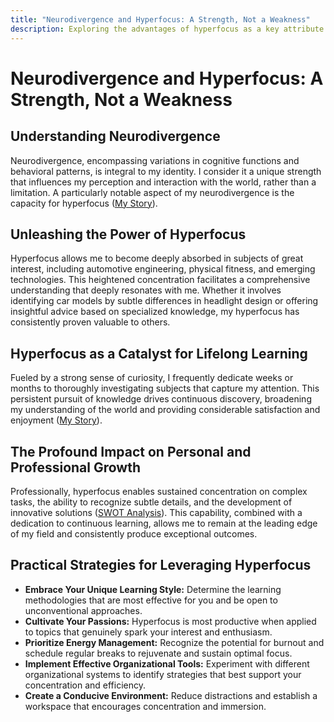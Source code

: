 ```yaml
---
title: "Neurodivergence and Hyperfocus: A Strength, Not a Weakness"
description: Exploring the advantages of hyperfocus as a key attribute of neurodivergence, significantly enhancing both personal and professional effectiveness.
---
```


# Neurodivergence and Hyperfocus: A Strength, Not a Weakness

## Understanding Neurodivergence

Neurodivergence, encompassing variations in cognitive functions and behavioral patterns, is integral to my identity. I consider it a unique strength that influences my perception and interaction with the world, rather than a limitation. A particularly notable aspect of my neurodivergence is the capacity for hyperfocus ([My Story](/posts/my-story#neurodivergence-and-hyperfocus)).

## Unleashing the Power of Hyperfocus

Hyperfocus allows me to become deeply absorbed in subjects of great interest, including automotive engineering, physical fitness, and emerging technologies. This heightened concentration facilitates a comprehensive understanding that deeply resonates with me. Whether it involves identifying car models by subtle differences in headlight design or offering insightful advice based on specialized knowledge, my hyperfocus has consistently proven valuable to others.

## Hyperfocus as a Catalyst for Lifelong Learning

Fueled by a strong sense of curiosity, I frequently dedicate weeks or months to thoroughly investigating subjects that capture my attention. This persistent pursuit of knowledge drives continuous discovery, broadening my understanding of the world and providing considerable satisfaction and enjoyment ([My Story](/posts/my-story#lifelong-learning)).

## The Profound Impact on Personal and Professional Growth

Professionally, hyperfocus enables sustained concentration on complex tasks, the ability to recognize subtle details, and the development of innovative solutions ([SWOT Analysis](/posts/swot-analysis#my-strengths)). This capability, combined with a dedication to continuous learning, allows me to remain at the leading edge of my field and consistently produce exceptional outcomes.

## Practical Strategies for Leveraging Hyperfocus

- **Embrace Your Unique Learning Style:** Determine the learning methodologies that are most effective for you and be open to unconventional approaches.
- **Cultivate Your Passions:** Hyperfocus is most productive when applied to topics that genuinely spark your interest and enthusiasm.
- **Prioritize Energy Management:** Recognize the potential for burnout and schedule regular breaks to rejuvenate and sustain optimal focus.
- **Implement Effective Organizational Tools:** Experiment with different organizational systems to identify strategies that best support your concentration and efficiency.
- **Create a Conducive Environment:** Reduce distractions and establish a workspace that encourages concentration and immersion.
